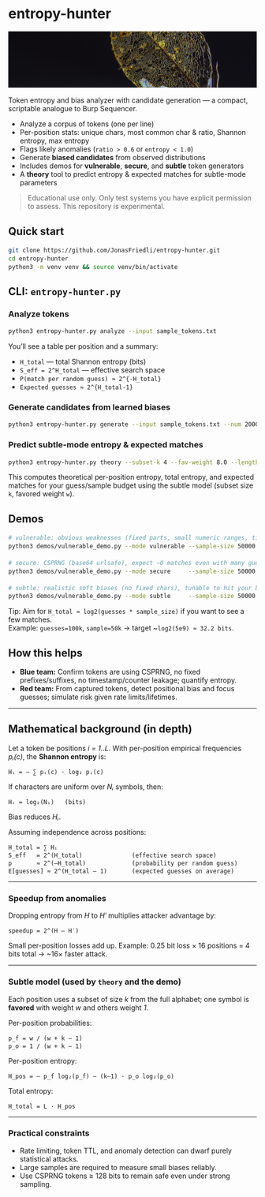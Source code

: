 # entropy-hunter

![EntropyHunter header](header.jpg)

Token entropy and bias analyzer with candidate generation — a compact, scriptable analogue to Burp Sequencer.

- Analyze a corpus of tokens (one per line)
- Per-position stats: unique chars, most common char & ratio, Shannon entropy, max entropy
- Flags likely anomalies (`ratio > 0.6` or `entropy < 1.0`)
- Generate **biased candidates** from observed distributions
- Includes demos for **vulnerable**, **secure**, and **subtle** token generators
- A **theory** tool to predict entropy & expected matches for subtle-mode parameters

> Educational use only. Only test systems you have explicit permission to assess. This repository is experimental.

## Quick start

```bash
git clone https://github.com/JonasFriedli/entropy-hunter.git
cd entropy-hunter
python3 -m venv venv && source venv/bin/activate
```

## CLI: `entropy-hunter.py`

### Analyze tokens
```bash
python3 entropy-hunter.py analyze --input sample_tokens.txt
```
You’ll see a table per position and a summary:
- `H_total` — total Shannon entropy (bits)
- `S_eff = 2^H_total` — effective search space
- `P(match per random guess) ≈ 2^{-H_total}`
- `Expected guesses ≈ 2^{H_total-1}`

### Generate candidates from learned biases
```bash
python3 entropy-hunter.py generate --input sample_tokens.txt --num 20000 --output guesses.txt
```

### Predict subtle-mode entropy & expected matches
```bash
python3 entropy-hunter.py theory --subset-k 4 --fav-weight 8.0 --length 24   --sample-size 50000 --guesses 100000
```
This computes theoretical per-position entropy, total entropy, and expected matches for your guess/sample budget using the subtle model (subset size `k`, favored weight `w`).

## Demos

```bash
# vulnerable: obvious weaknesses (fixed parts, small numeric ranges, timestamp bits)
python3 demos/vulnerable_demo.py --mode vulnerable --sample-size 50000 --guesses 20000

# secure: CSPRNG (base64 urlsafe), expect ~0 matches even with many guesses
python3 demos/vulnerable_demo.py --mode secure     --sample-size 50000 --guesses 20000

# subtle: realistic soft biases (no fixed chars), tunable to hit your budget
python3 demos/vulnerable_demo.py --mode subtle     --sample-size 50000 --guesses 100000   --subset-k 4 --fav-weight 8.0 --length 24
```
Tip: Aim for `H_total ≈ log2(guesses * sample_size)` if you want to see a few matches.  
Example: `guesses=100k`, `sample=50k` → target ~`log2(5e9) ≈ 32.2 bits`.

## How this helps

- **Blue team:** Confirm tokens are using CSPRNG, no fixed prefixes/suffixes, no timestamp/counter leakage; quantify entropy.
- **Red team:** From captured tokens, detect positional bias and focus guesses; simulate risk given rate limits/lifetimes.

---

## Mathematical background (in depth)

Let a token be positions *i = 1..L*. With per-position empirical frequencies *pᵢ(c)*, the **Shannon entropy** is:

```
Hᵢ = – ∑ pᵢ(c) · log₂ pᵢ(c)
```

If characters are uniform over *Nᵢ* symbols, then:

```
Hᵢ = log₂(Nᵢ)   (bits)
```

Bias reduces *Hᵢ*.

Assuming independence across positions:

```
H_total = ∑ Hᵢ
S_eff   = 2^(H_total)              (effective search space)
p       ≈ 2^(–H_total)             (probability per random guess)
E[guesses] ≈ 2^(H_total – 1)       (expected guesses on average)
```

---

### Speedup from anomalies

Dropping entropy from *H* to *H′* multiplies attacker advantage by:

```
speedup = 2^(H – H′)
```

Small per-position losses add up.
Example: 0.25 bit loss × 16 positions = 4 bits total → \~16× faster attack.

---

### Subtle model (used by `theory` and the demo)

Each position uses a subset of size *k* from the full alphabet;
one symbol is **favored** with weight *w* and others weight *1*.

Per-position probabilities:

```
p_f = w / (w + k – 1)
p_o = 1 / (w + k – 1)
```

Per-position entropy:

```
H_pos = – p_f log₂(p_f) – (k–1) · p_o log₂(p_o)
```

Total entropy:

```
H_total = L · H_pos
```

---

### Practical constraints

* Rate limiting, token TTL, and anomaly detection can dwarf purely statistical attacks.
* Large samples are required to measure small biases reliably.
* Use CSPRNG tokens ≥ 128 bits to remain safe even under strong sampling.

